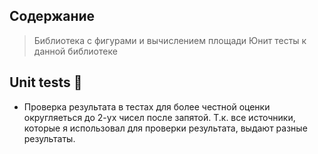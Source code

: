 ## Содержание

> Библиотека с фигурами и вычислением площади
> Юнит тесты к данной библиотеке

## Unit tests 🧪
 
- Проверка результата в тестах для более честной оценки округляеться до 2-ух чисел после запятой. Т.к. все источники, которые я использовал для проверки результата, выдают разные результаты.
